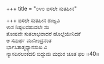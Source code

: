 +++
title = "೦೪೦ ಐಸಲೇ ಸುತಹೀನ"

+++
ಐಸಲೇ ಸುತಹೀನ ರಾಜ್ಯವಿ  
ಳಾಸ ನಿಷ್ಫಲವಹುದಲೇ ಸಂ  
ತೋಷವೇ ಸುತಲಾಭವಾದರೆ ಹೊಲ್ಲೆಯೇನಿದಕೆ   
ಆ ಸಮರ್ಥ ಮುನೀಂದ್ರನಂತ  
ರ್ಭಾಸಿತಾತ್ಮಧ್ಯಾನಸುಖ ವಿ  
ನ್ಯಾಸದಿರಲಂಕದಲಿ ಬಿದ್ದುದು ಮಧುರ ಚೂತ ಫಲ    ॥40॥